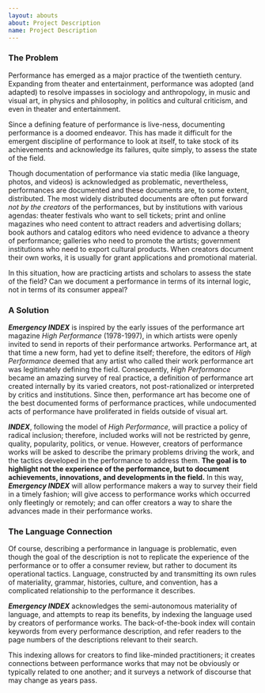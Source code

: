 ```yaml
---
layout: abouts
about: Project Description
name: Project Description
---
```


### The Problem

Performance has emerged as a major practice of the twentieth century. Expanding from theater and entertainment, performance was adopted (and adapted) to resolve impasses in sociology and anthropology, in music and visual art, in physics and philosophy, in politics and cultural criticism, and even in theater and entertainment.

Since a defining feature of performance is live-ness, documenting performance is a doomed endeavor. This has made it difficult for the emergent discipline of performance to look at itself, to take stock of its achievements and acknowledge its failures, quite simply, to assess the state of the field.

Though documentation of performance via static media (like language, photos, and videos) is acknowledged as problematic, nevertheless, performances are documented and these documents are, to some extent, distributed. The most widely distributed documents are often put forward _not by the creators_ of the performances, but by institutions with various agendas: theater festivals who want to sell tickets; print and online magazines who need content to attract readers and advertising dollars; book authors and catalog editors who need evidence to advance a theory of performance; galleries who need to promote the artists; government institutions who need to export cultural products. When creators document their own works, it is usually for grant applications and promotional material.

In this situation, how are practicing artists and scholars to assess the state of the field? Can we document a performance in terms of its internal logic, not in terms of its consumer appeal?

### A Solution

_**Emergency INDEX**_ is inspired by the early issues of the performance art magazine _High Performance_ (1978-1997), in which artists were openly invited to send in reports of their performance artworks. Performance art, at that time a new form, had yet to define itself; therefore, the editors of _High Performance_ deemed that any artist who called their work performance art was legitimately defining the field. Consequently, _High Performance_ became an amazing survey of real practice, a definition of performance art created internally by its varied creators, not post-rationalized or interpreted by critics and institutions. Since then, performance art has become one of the best documented forms of performance practices, while undocumented acts of performance have proliferated in fields outside of visual art.

_**INDEX**_, following the model of _High Performance_, will practice a policy of radical inclusion; therefore, included works will not be restricted by genre, quality, popularity, politics, or venue. However, creators of performance works will be asked to describe the primary problems driving the work, and the tactics developed in the performance to address them. **The goal is to highlight not the experience of the performance, but to document achievements, innovations, and developments in the field.** In this way, _**Emergency INDEX**_ will allow performance makers a way to survey their field in a timely fashion; will give access to performance works which occurred only fleetingly or remotely; and can offer creators a way to share the advances made in their performance works.

### The Language Connection

Of course, describing a performance in language is problematic, even though the goal of the description is not to replicate the experience of the performance or to offer a consumer review, but rather to document its operational tactics. Language, constructed by and transmitting its own rules of materiality, grammar, histories, culture, and convention, has a complicated relationship to the performance it describes.

_**Emergency INDEX**_ acknowledges the semi-autonomous materiality of language, and attempts to reap its benefits, by indexing the language used by creators of performance works. The back-of-the-book index will contain keywords from every performance description, and refer readers to the page numbers of the descriptions relevant to their search.

This indexing allows for creators to find like-minded practitioners; it creates connections between performance works that may not be obviously or typically related to one another; and it surveys a network of discourse that may change as years pass.
